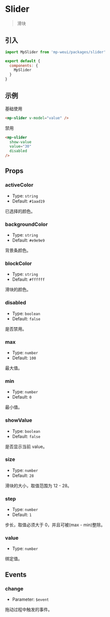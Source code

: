 # Slider

> 滑块

## 引入

``` js
import MpSlider from 'mp-weui/packages/slider'

export default {
  components: {
    MpSlider
  }
}
```

## 示例

基础使用

``` html
<mp-slider v-model="value" />
```

禁用

``` html
<mp-slider
  show-value
  value="30"
  disabled
/>
```

## Props

### activeColor

* Type: `string`
* Default: `#1aad19`

已选择的颜色。

### backgroundColor

* Type: `string`
* Default: `#e9e9e9`

背景条颜色。

### blockColor

* Type: `string`
* Default: `#ffffff`

滑块的颜色。

### disabled

* Type: `boolean`
* Default: `false`

是否禁用。

### max

* Type: `number`
* Default: `100`

最大值。

### min

* Type: `number`
* Default: `0`

最小值。

### showValue

* Type: `boolean`
* Default: `false`

是否显示当前 value。

### size

* Type: `number`
* Default: `28`

滑块的大小，取值范围为 12 - 28。

### step

* Type: `number`
* Default: `1`

步长，取值必须大于 0，并且可被(max - min)整除。

### value

* Type: `number`

绑定值。

## Events

### change

* Parameter: `$event`

拖动过程中触发的事件。

